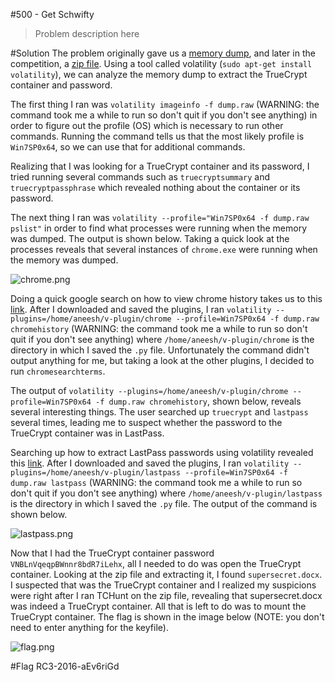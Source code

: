 #500 - Get Schwifty
> Problem description here

#Solution
The problem originally gave us a [memory dump](https://drive.google.com/file/d/0Bw7N3lAmY5PCUWExQUJVZGVySXc/view), and later in the competition, a [zip file](). Using a tool called volatility (`sudo apt-get install volatility`), we can analyze the memory dump to extract the TrueCrypt container and password.

The first thing I ran was `volatility imageinfo -f dump.raw` (WARNING: the command took me a while to run so don't quit if you don't see anything) in order to figure out the profile (OS) which is necessary to run other commands. Running the command tells us that the most likely profile is `Win7SP0x64`, so we can use that for additional commands.

Realizing that I was looking for a TrueCrypt container and its password, I tried running several commands such as `truecryptsummary` and `truecryptpassphrase` which revealed nothing about the container or its password.

The next thing I ran was `volatility --profile="Win7SP0x64 -f dump.raw pslist"` in order to find what processes were running when the memory was dumped. The output is shown below. Taking a quick look at the processes reveals that several instances of `chrome.exe` were running when the memory was dumped.

![chrome.png]()

Doing a quick google search on how to view chrome history takes us to this [link](http://blog.superponible.com/2014/08/31/volatility-plugin-chrome-history/). After I downloaded and saved the plugins, I ran `volatility --plugins=/home/aneesh/v-plugin/chrome --profile=Win7SP0x64 -f dump.raw chromehistory` (WARNING: the command took me a while to run so don't quit if you don't see anything) where `/home/aneesh/v-plugin/chrome` is the directory in which I saved the `.py` file. Unfortunately the command didn't output anything for me, but taking a look at the other plugins, I decided to run `chromesearchterms`. 

The output of `volatility --plugins=/home/aneesh/v-plugin/chrome --profile=Win7SP0x64 -f dump.raw chromehistory`, shown below, reveals several interesting things. The user searched up `truecrypt` and `lastpass` several times, leading me to suspect whether the password to the TrueCrypt container was in LastPass.

Searching up how to extract LastPass passwords using volatility revealed this [link](https://techanarchy.net/2016/10/extracting-lastpass-site-credentials-from-memory/). After I downloaded and saved the plugins, I ran `volatility --plugins=/home/aneesh/v-plugin/lastpass --profile=Win7SP0x64 -f dump.raw lastpass` (WARNING: the command took me a while to run so don't quit if you don't see anything) where `/home/aneesh/v-plugin/lastpass` is the directory in which I saved the `.py` file. The output of the command is shown below.

![lastpass.png]()

Now that I had the TrueCrypt container password `VNBLnVqeqpBWnnr8bdR7iLehx`, all I needed to do was open the TrueCrypt container. Looking at the zip file and extracting it, I found `supersecret.docx`. I suspected that was the TrueCrypt container and I realized my suspicions were right after I ran TCHunt on the zip file, revealing that supersecret.docx was indeed a TrueCrypt container. All that is left to do was to mount the TrueCrypt container. The flag is shown in the image below (NOTE: you don't need to enter anything for the keyfile).

![flag.png]()

#Flag
RC3-2016-aEv6riGd
